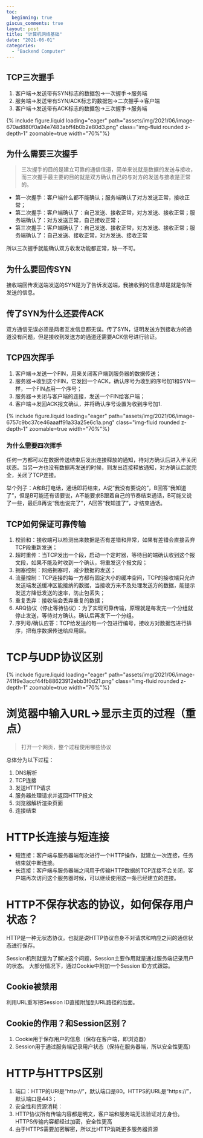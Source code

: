 ```yaml
---
toc:
  beginning: true
giscus_comments: true
layout: post
title: "计算机网络基础"
date: "2021-06-01"
categories: 
  - "Backend Computer"
---
```


## TCP三次握手
1. 客户端->发送带有SYN标志的数据包->一次握手->服务端
2. 服务端->发送带有SYN/ACK标志的数据包->二次握手->客户端
3. 客户端->发送带有ACK标志的数据包->三次握手->服务端

{% include figure.liquid loading="eager" path="assets/img/2021/06/image-670ad880f0a94e7483abff4b0b2e80d3.png" class="img-fluid rounded z-depth-1" zoomable=true width="70%"%}

## 为什么需要三次握手
> 三次握手的目的是建立可靠的通信信道，简单来说就是数据的发送与接收，而三次握手最主要的目的就是双方确认自己的与对方的发送与接收是正常的。

- 第一次握手：客户端什么都不能确认；服务端确认了对方发送正常，接收正常；
- 第二次握手：客户端确认了：自己发送、接收正常，对方发送、接收正常；服务端确认了：对方发送正常，自己接收正常；
- 第三次握手：客户端确认了：自己发送、接收正常，对方发送、接收正常；服务端确认了：自己发送、接收正常，对方发送、接收正常

所以三次握手就能确认双方收发功能都正常，缺一不可。

## 为什么要回传SYN
接收端回传发送端发送的SYN是为了告诉发送端，我接收到的信息却是就是你所发送的信息。

## 传了SYN为什么还要传ACK
双方通信无误必须是两者互发信息都无误。传了SYN，证明发送方到接收方的通道没有问题，但是接收到发送方的通道还需要ACK信号进行验证。


## TCP四次挥手
1. 客户端->发送一个FIN，用来关闭客户端到服务器的数据传送；
2. 服务器->收到这个FIN，它发回一个ACK，确认序号为收到的序号加1和SYN一样，一个FIN占用一个序号；
3. 服务器->关闭与客户端的连接，发送一个FIN给客户端；
4. 客户端->发回ACK报文确认，并将确认序号设置为收到序号加1.

{% include figure.liquid loading="eager" path="assets/img/2021/06/image-6757c9bc37ce46aaaff91a33a25e6c1a.png" class="img-fluid rounded z-depth-1" zoomable=true width="70%"%}

### 为什么需要四次挥手
任何一方都可以在数据传送结束后发出连接释放的通知，待对方确认后进入半关闭状态。当另一方也没有数据再发送的时候，则发出连接释放通知，对方确认后就完全，关闭了TCP连接。

举个列子：A和B打电话，通话即将结束，A说“我没有要说的”，B回答“我知道了”，但是B可能还有话要说，A不能要求B跟着自己的节奏结束通话，B可能又说了一些，最后B再说“我也说完了”，A回答“我知道了”，才结束通话。

## TCP如何保证可靠传输
1. 校验和：接收端可以检测出来数据是否有差错和异常，如果有差错会直接丢弃TCP段重新发送；
2. 超时重传：当TCP发出一个段，启动一个定时器，等待目的端确认收到这个报文段，如果不能及时收到一个确认，将重发这个报文段；
3. 拥塞控制：网络拥塞时，减少数据的发送；
4. 流量控制：TCP连接的每一方都有固定大小的缓冲空间，TCP的接收端只允许发送端发送缓冲区能接纳的数据，当接收方来不及处理发送方的数据，能提示发送方降低发送的速率，防止包丢失；
5. 重复丢弃：接收端会丢弃重复的数据；
6. ARQ协议（停止等待协议）：为了实现可靠传输，原理就是每发完一个分组就停止发送，等待对方确认。确认后再发下一个分组。
7. 序列号/确认应答：TCP给发送的每一个包进行编号，接收方对数据包进行排序，把有序数据传送给应用层。

# TCP与UDP协议区别
{% include figure.liquid loading="eager" path="assets/img/2021/06/image-741f9e3accf44fb88623912ebb3f0d21.png" class="img-fluid rounded z-depth-1" zoomable=true width="70%"%}


# 浏览器中输入URL->显示主页的过程（重点）
> 打开一个网页，整个过程使用哪些协议

总体分为以下过程：
1. DNS解析
2. TCP连接
3. 发送HTTP请求
4. 服务器处理请求并返回HTTP报文
5. 浏览器解析渲染页面
6. 连接结束

# HTTP长连接与短连接
- 短连接：客户端与服务器端每次进行一个HTTP操作，就建立一次连接，任务结束就中断连接。
- 长连接：客户端与服务器端之间用于传输HTTP数据的TCP连接不会关闭，客户端再次访问这个服务器时候，可以继续使用这一条已经建立的连接。

# HTTP不保存状态的协议，如何保存用户状态？
HTTP是一种无状态协议。也就是说HTTP协议自身不对请求和响应之间的通信状态进行保存。

Session机制就是为了解决这个问题，Session主要作用就是通过服务端记录用户的状态。
大部分情况下，通过Cookie中附加一个Session ID方式跟踪。

## Cookie被禁用
利用URL重写把Session ID直接附加到URL路径的后面。

## Cookie的作用？和Session区别？
1. Cookie用于保存用户的信息（保存在客户端，即浏览器）
2. Session用于通过服务端记录用户状态（保持在服务器端，所以安全性更高）

# HTTP与HTTPS区别
1. 端口：HTTP的URl是“http://”，默认端口是80。HTTPS的URL是“https://”，默认端口是443；
2. 安全性和资源消耗：
  1. HTTP协议所有传输内容都是明文，客户端和服务端无法验证对方身份。HTTPS传输内容都经过加密，安全性更高
  2. 由于HTTPS需要加密解密，所以比HTTP消耗更多服务器资源




